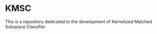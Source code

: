 # KMSC
This is a repository dedicated to the development of Kernelized Matched Subspace Classifier

